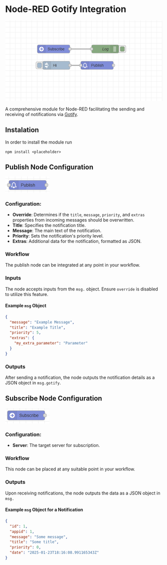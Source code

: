# Node-RED Gotify Integration

![Node-RED Gotify](/images/generic.png)

A comprehensive module for Node-RED facilitating the sending and receiving of notifications via [Gotify](https://gotify.net/).

## Instalation

In order to install the module run

```
npm install <placeholder>
```

## Publish Node Configuration

![Publish Node](/images/node-publish.png)

### Configuration:

- **Override**: Determines if the `title`, `message`, `priority`, and `extras` properties from incoming messages should be overwritten.
- **Title**: Specifies the notification title.
- **Message**: The main text of the notification.
- **Priority**: Sets the notification's priority level.
- **Extras**: Additional data for the notification, formatted as JSON.

### Workflow

The publish node can be integrated at any point in your workflow.

### Inputs

The node accepts inputs from the `msg.` object. Ensure `override` is disabled to utilize this feature.

#### Example `msg` Object

```json
{
  "message": "Example Message",
  "title": "Example Title",
  "priority": 5,
  "extras": {
    "my_extra_parameter": "Parameter"
  }
}
```

### Outputs

After sending a notification, the node outputs the notification details as a JSON object in `msg.gotify`.

## Subscribe Node Configuration

![Subscribe Node](/images/node-subscribe.png)

### Configuration:

- **Server**: The target server for subscription.

### Workflow

This node can be placed at any suitable point in your workflow.

### Outputs

Upon receiving notifications, the node outputs the data as a JSON object in `msg.`

#### Example `msg` Object for a Notification

```json
{
  "id": 1,
  "appid": 1,
  "message": "Some message",
  "title": "Some title",
  "priority": 0,
  "date": "2025-01-23T18:16:08.991165343Z"
}
```
